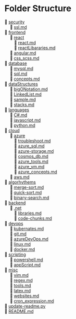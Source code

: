 # Folder Structure  
:file_folder: [security](./security)  
&emsp; :page_with_curl: [ssl.md](./security/ssl.md)  
:file_folder: [frontend](./frontend)  
&emsp; :file_folder: [react](./frontend/react)  
&emsp;&emsp; :page_with_curl: [react.md](./frontend/react/react.md)  
&emsp;&emsp; :page_with_curl: [reactLibararies.md](./frontend/react/reactLibararies.md)  
&emsp; :page_with_curl: [angular.md](./frontend/angular.md)  
&emsp; :page_with_curl: [css_scss.md](./frontend/css_scss.md)  
:file_folder: [database](./database)  
&emsp; :page_with_curl: [mysql.md](./database/mysql.md)  
&emsp; :page_with_curl: [sql.md](./database/sql.md)  
&emsp; :page_with_curl: [concepts.md](./database/concepts.md)  
:file_folder: [dataStructures](./dataStructures)  
&emsp; :page_with_curl: [bigONotation.md](./dataStructures/bigONotation.md)  
&emsp; :page_with_curl: [LinkedList.md](./dataStructures/LinkedList.md)  
&emsp; :page_with_curl: [sample.md](./dataStructures/sample.md)  
&emsp; :page_with_curl: [stacks.md](./dataStructures/stacks.md)  
:file_folder: [languages](./languages)  
&emsp; :page_with_curl: [C#.md](./languages/C#.md)  
&emsp; :page_with_curl: [javascript.md](./languages/javascript.md)  
&emsp; :page_with_curl: [python.md](./languages/python.md)  
:file_folder: [cloud](./cloud)  
&emsp; :file_folder: [azure](./cloud/azure)  
&emsp;&emsp; :page_with_curl: [troubleshoot.md](./cloud/azure/troubleshoot.md)  
&emsp;&emsp; :page_with_curl: [azure_sql.md](./cloud/azure/azure_sql.md)  
&emsp;&emsp; :page_with_curl: [azure-storage.md](./cloud/azure/azure-storage.md)  
&emsp;&emsp; :page_with_curl: [cosmos_db.md](./cloud/azure/cosmos_db.md)  
&emsp;&emsp; :page_with_curl: [azure_tools.md](./cloud/azure/azure_tools.md)  
&emsp;&emsp; :page_with_curl: [azure_vm.md](./cloud/azure/azure_vm.md)  
&emsp;&emsp; :page_with_curl: [azure_concepts.md](./cloud/azure/azure_concepts.md)  
&emsp; :page_with_curl: [aws.md](./cloud/aws.md)  
:file_folder: [algorhythems](./algorhythems)  
&emsp; :page_with_curl: [merge-sort.md](./algorhythems/merge-sort.md)  
&emsp; :page_with_curl: [quick-sort.md](./algorhythems/quick-sort.md)  
&emsp; :page_with_curl: [binary-search.md](./algorhythems/binary-search.md)  
:file_folder: [backend](./backend)  
&emsp; :file_folder: [.net](./backend/.net)  
&emsp;&emsp; :page_with_curl: [libraries.md](./backend/.net/libraries.md)  
&emsp;&emsp; :page_with_curl: [code-chunks.md](./backend/.net/code-chunks.md)  
:file_folder: [devops](./devops)  
&emsp; :page_with_curl: [kubernates.md](./devops/kubernates.md)  
&emsp; :page_with_curl: [git.md](./devops/git.md)  
&emsp; :page_with_curl: [azureDevOps.md](./devops/azureDevOps.md)  
&emsp; :page_with_curl: [linux.md](./devops/linux.md)  
&emsp; :page_with_curl: [docker.md](./devops/docker.md)  
:file_folder: [scripting](./scripting)  
&emsp; :page_with_curl: [powershell.md](./scripting/powershell.md)  
&emsp; :page_with_curl: [appScript.md](./scripting/appScript.md)  
:file_folder: [misc](./misc)  
&emsp; :page_with_curl: [vim.md](./misc/vim.md)  
&emsp; :page_with_curl: [regex.md](./misc/regex.md)  
&emsp; :page_with_curl: [tools.md](./misc/tools.md)  
&emsp; :page_with_curl: [latex.md](./misc/latex.md)  
&emsp; :page_with_curl: [websites.md](./misc/websites.md)  
&emsp; :page_with_curl: [cron_expression.md](./misc/cron_expression.md)  
:page_with_curl: [update-readme.py](./update-readme.py)  
:page_with_curl: [README.md](./README.md)  
